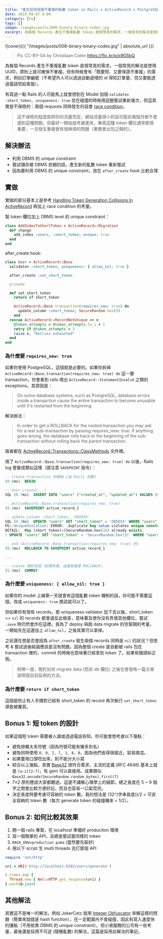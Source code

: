 ```yaml
---
title: "產生短但保證不重複的亂數 token in Rails x ActiveRecord x PostgreSQL"
date: 2015-09-07 9:00
category: [tw]
tags: []
image: /images/posts/008-binary-binary-codes.jpg
excerpt: 為每個 Records 產生不重複亂數 token 是很常見的需求，一個常見的解法是使用 UUID，原則上就可確保不重複。但有時候會有「既要短、又要保證不重複」的需求，例如訂單編號（不希望外人可以透過自動遞增的 id 得知訂單量、但又要能透過電話唸給客服）。
---
```


![cover]({{ "/images/posts/008-binary-binary-codes.jpg" | absolute_url }})

> Pic CC-BY-SA by Christiaan Colen https://flic.kr/p/x9G5bQ

為每個 Records 產生不重複亂數 token 是很常見的需求，一個常見的解法是使用 UUID，原則上就可確保不重複。但有時候會有「既要短、又要保證不重複」的需求，例如訂單編號（不希望外人可以透過自動遞增的 id 得知訂單量、但又要能透過電話唸給客服）。

有寫過一點 Rails 的人可能馬上就會想到在 Model 加個 `validates :short_token, uniqueness: true` 並在碰撞的時候用迴圈嘗試重新幾次，但這其實是不保險的：兩個 requests 同時發生的話會 [race condition](https://en.wikipedia.org/wiki/Race_condition#Critical_and_non-critical_race_conditions)。

> 這不保險的程度依照你的流量而定，網站流量很小的話可能前幾個月都不會遇到這種問題，但最好一開始就考慮進來，畢竟這種 token 欄位通常都很重要，一旦發生重複會有很麻煩的問題（業務會出包之類的）。

## 解決辦法

* 利用 DBMS 的 unique constraint
* 嘗試儲存被 DBMS 拒絕的話，產生新的亂數 token 重新嘗試
* 因為要利用 DBMS 的 unique constraint，放在 `after_create` hook 比較合理

## 實做

實做的部分基本上是參考 [Handling Token Generation Collisions In ActiveRecord](http://daniel.fone.net.nz/blog/2014/12/10/handling-token-generation-collisions-in-activerecord/) 再加上 race condition 的考量。

幫 token 欄位加上 DBMS level 的 unique constraint：

``` ruby
class AddIndexToShortToken < ActiveRecord::Migration
  def change
    add_index :users, :short_token, unique: true
  end
end
```

after_create hook:

``` ruby
class User < ActiveRecord::Base
  validates :short_token, uniqueness: { allow_nil: true }

  after_create :set_short_token

  private

  def set_short_token
    return if short_token

    ActiveRecord::Base.transaction(requires_new: true) do
      update_column :short_token, SecureRandom.hex(3)
    end
  rescue ActiveRecord::RecordNotUnique => e
    @token_attempts = @token_attempts.to_i + 1
    retry if @token_attempts < 3
    raise e, "Retries exhausted"
  end
end
```

### 為什麼要 `requires_new: true`

如果你使用 PostgreSQL，這個就是必要的。如果你拆掉 `ActiveRecord::Base.transaction(requires_new: true) do` 這一層 transaction，你會看到 rails 噴出 `ActiveRecord::StatementInvalid` 之類的 exceptions。其原因是：

> On some database systems, such as PostgreSQL, database errors inside a transaction cause the entire transaction to become unusable until it's restarted from the beginning.

解決辦法：

> In order to get a ROLLBACK for the nested transaction you may ask for a real sub-transaction by passing requires_new: true. If anything goes wrong, the database rolls back to the beginning of the sub-transaction without rolling back the parent transaction.

兩者都在 [ActiveRecord::Transactions::ClassMethods](http://api.rubyonrails.org/classes/ActiveRecord/Transactions/ClassMethods.html) 文件裡。

用了 `ActiveRecord::Base.transaction(requires_new: true) do` 以後，Rails log 會變成類似這樣（請注意 `SAVEPOINT` 指令）：


``` sql
-- Create transaction 的開始 (由 Rails 自動)
(0.6ms)  BEGIN

-- User.create(...)
SQL (0.7ms)  INSERT INTO "users" ("created_at", "updated_at") VALUES ($1, $2) RETURNING "id"  [["created_at", "2015-09-05 12:42:10.606633"], ["updated_at", "2015-09-05 12:42:10.606633"]]

-- ActiveRecord::Base.transaction(requires_new: true)
(0.1ms)  SAVEPOINT active_record_1

-- update_column :short_token, 'OOOXXX'
SQL (0.7ms)  UPDATE "users" SET "short_token" = 'OOOXXX' WHERE "users"."id" = $1  [["id", 57]]
PG::UniqueViolation: ERROR:  duplicate key value violates unique constraint "index_users_on_short_token"
DETAIL:  Key (short_token)=(SecureRandom.hex(3)) already exists.
: UPDATE "users" SET "short_token" = 'SecureRandom.hex(3)' WHERE "users"."id" = $1

-- end (ActiveRecord::Base.transaction(requires_new: true) 的)
(0.1ms)  ROLLBACK TO SAVEPOINT active_record_1

...

-- create 順利完成（如果失敗，這邊就會是 ROLLBACK）
(5.9ms)  COMMIT
```

### 為什麼要 `uniqueness: { allow_nil: true }`

如果你的 model 上線第一天就會有這個亂數 token 機制的話，你可能不需要這個，改成 `uniqueness: true` 應該就可以了。

但如果你有現有 records，那 uniqueness validator  加下去以後，short_token == `nil` 的 records 都會違反此檢查，意味著及使你沒有弄壞其他欄位，嘗試 `.save` 時仍然會炸在這裡。我為了 deploy 與跑 data migrate 的空窗期的考量，一開始先在這邊加上 `allow_nil`，之後其實可以拿掉。

之前還在想是否會因為 `after_create` 發生兩個 records 同時是 `nil` 的狀況？但思考 & 嘗試過後結論應該是沒有問題，因為整個 create 是自動被 rails 包在 transaction 裡的，commit 的時候也意味著已經拿到 token 了。如果有錯請糾正我。

> 附帶一提，關於如何 migrate data (而非 db 欄位) 之後也會發佈一篇文章說明我目前採用的方法。

### 為什麼要 `return if short_token`

這個是防止有人手賤對已經有 short_token 的 record 再次執行 `set_short_token` 導致被覆寫。

## Bonus 1: 短 token 的設計

如果這個短 token 需要被人讀或透過電話告知，你可能會想考慮以下幾點：

* 避免摻雜太多符號（因為符號可能有蠻多別名）
* 避免同時使用 `O, 0, I, l, 1, 8, B`，因為他們長得很接近，容易搞混。
* 如果要用口頭唸出來，則不能分大小寫
* 綜合以上幾點，其實 [Base32](https://en.wikipedia.org/wiki/Base32) 很符合需求，主流的定義 (RFC 4648) 基本上就是 `[a-z][2-7]`，有 gem 可以直接用。成果類似 `Base32.encode(SecureRandom.random_bytes).first(7)`
* 7±2 原則應該大家都聽過，這邊不講解心理學上的細節，總之長度在 5 ~ 9 個字之間會比較方便好記，而且也容易一口氣唸完。
* 決定長度時要考慮可容納的 token 數。我的想法是 (32^(字串長度))/2 = 可安全容納的 token 數（每次 generate token 的碰撞機率 < 1/2）。

## Bonus 2: 如何比較其效果

1. 開一個 rails 專案，在 localhost 準備好 produciton 環境
2. 寫一個簡單的 API，且總是嘗試塞同樣的 token
3. `RACK_ENV=production puma` (當然要先裝好)
4. 用以下 script 生 multi threads 去打那個 API

``` ruby
require 'net/http'

uri = URI('http://localhost:9292/users/generate')

5.times.map {
  Thread.new { Net::HTTP.get_response(uri) }
}.each(&:join)
```

## 其他解法

其實這不是唯一的解法，例如 JokerCatz 就用 [Integer Obfuscator](http://jokercatz.blogspot.tw/2015/03/ruby-integer-obfuscator.html) 來解這樣的問題（簡單來說就是 hash function），在一定範圍內不會碰撞，因此有寫入速度快的優點（不用依靠 DBMS 的 unique constraint）。但小弟服務的公司有一些考量，最後還是採用不可逆 (隨機亂數) 的解法，這篇是採用此解法的筆記。
